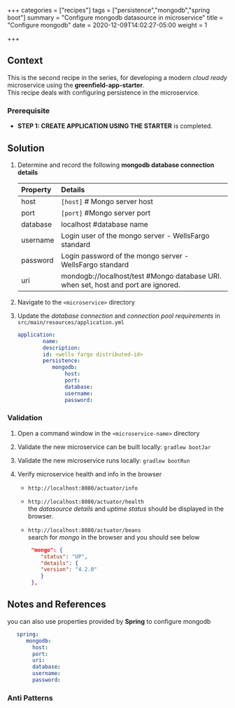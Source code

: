 +++
categories = ["recipes"]
tags = ["persistence","mongodb","spring boot"]
summary = "Configure mongodb datasource in microservice"
title = "Configure mongodb"
date = 2020-12-09T14:02:27-05:00
weight = 1

+++

## Context
This is the second recipe in the series, for developing a modern _cloud ready_ microservice using the **greenfield-app-starter**.  
This recipe deals with configuring persistence in the microservice.  

### Prerequisite

- **STEP 1: CREATE APPLICATION USING THE STARTER** is completed.

## Solution

1. Determine and record the following **mongodb database connection details** 

   | Property        | Details  |
      | :---          |    :----   | 
   | host  |  `[host]`  # Mongo server host |
   | port | `[port]` #Mongo server port   |
   | database | localhost #database  name  |
   | username | Login user of the mongo server - WellsFargo standard 
   | password | Login password of the mongo server - WellsFargo standard
   | uri | mondogb://localhost/test    #Mongo database URI. when set, host and port are ignored.
 
1. Navigate to the `<microservice>` directory
   
1. Update the _database connection_ and _connection pool requirements_ in `src/main/resources/application.yml`

   ```yml
   application:
           name:
           description:
           id: <wells fargo distributed-id>
           persistence:
              mongodb:
                  host:
                  port:
                  database:
                  username:
                  password:
    ```

### Validation

1. Open a command window in the `<microservice-name>` directory


1. Validate the new microservice can be built locally: `gradlew bootJar`


1. Validate the new microservice runs locally: `gradlew bootRun`


1. Verify microservice health and info in the browser

   - `http://localhost:8080/actuator/info`
     
   - `http://localhost:8080/actuator/health`  
      the _datasource details_ and _uptime status_ should be displayed in the browser.
   
   - `http://localhost:8080/actuator/beans`  
     search for _mongo_ in the browser and you should see below
     ```json
      "mongo": {
         "status": "UP",
         "details": {
         "version": "4.2.0"
         }
      },    
     ```

## Notes and References

  you can also use properties provided by **Spring** to configure mongodb
  ```yaml
     spring:
        mongodb:
          host:  
          port:    
          uri:    
          database:   
          username:
          password:
  ```

### Anti Patterns


